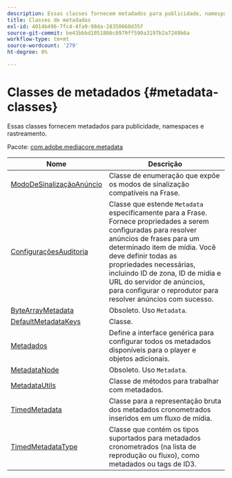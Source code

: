 ```yaml
---
description: Essas classes fornecem metadados para publicidade, namespaces e rastreamento.
title: Classes de metadados
exl-id: 4014b496-7fc4-4fa9-98da-28350668d35f
source-git-commit: be43bbbd1051886c8979ff590a3197b2a7249b6a
workflow-type: tm+mt
source-wordcount: '279'
ht-degree: 0%

---
```


# Classes de metadados {#metadata-classes}

Essas classes fornecem metadados para publicidade, namespaces e rastreamento.

Pacote: [com.adobe.mediacore.metadata](https://help.adobe.com/en_US/primetime/api/psdk/asdoc-dhls_1.4/com/adobe/mediacore/metadata/package-detail.html)

| Nome | Descrição |
|---|---|
| [ModoDeSinalizaçãoAnúncio](https://help.adobe.com/en_US/primetime/api/psdk/asdoc-dhls_1.4/com/adobe/mediacore/metadata/AdSignalingMode.html) | Classe de enumeração que expõe os modos de sinalização compatíveis na Frase. |
| [ConfiguraçõesAuditoria](https://help.adobe.com/en_US/primetime/api/psdk/asdoc-dhls_1.4/com/adobe/mediacore/metadata/AuditudeSettings.html) | Classe que estende `Metadata` especificamente para a Frase. Fornece propriedades a serem configuradas para resolver anúncios de frases para um determinado item de mídia. Você deve definir todas as propriedades necessárias, incluindo ID de zona, ID de mídia e URL do servidor de anúncios, para configurar o reprodutor para resolver anúncios com sucesso. |
| [ByteArrayMetadata](https://help.adobe.com/en_US/primetime/api/psdk/asdoc-dhls_1.4/com/adobe/mediacore/metadata/ByteArrayMetadata.html) | Obsoleto. Uso `Metadata`. |
| [DefaultMetadataKeys](https://help.adobe.com/en_US/primetime/api/psdk/asdoc-dhls_1.4/com/adobe/mediacore/metadata/DefaultMetadataKeys.html) | Classe. |
| [Metadados](https://help.adobe.com/en_US/primetime/api/psdk/asdoc-dhls_1.4/com/adobe/mediacore/metadata/Metadata.html) | Define a interface genérica para configurar todos os metadados disponíveis para o player e objetos adicionais. |
| [MetadataNode](https://help.adobe.com/en_US/primetime/api/psdk/asdoc-dhls_1.4/com/adobe/mediacore/metadata/MetadataNode.html) | Obsoleto. Uso `Metadata`. |
| [MetadataUtils](https://help.adobe.com/en_US/primetime/api/psdk/asdoc-dhls_1.4/com/adobe/mediacore/metadata/MetadataUtils.html) | Classe de métodos para trabalhar com metadados. |
| [TimedMetadata](https://help.adobe.com/en_US/primetime/api/psdk/asdoc-dhls_1.4/com/adobe/mediacore/metadata/TimedMetadata.html) | Classe para a representação bruta dos metadados cronometrados inseridos em um fluxo de mídia. |
| [TimedMetadataType](https://help.adobe.com/en_US/primetime/api/psdk/asdoc-dhls_1.4/com/adobe/mediacore/metadata/TimedMetadataType.html) | Classe que contém os tipos suportados para metadados cronometrados (na lista de reprodução ou fluxo), como metadados ou tags de ID3. |
